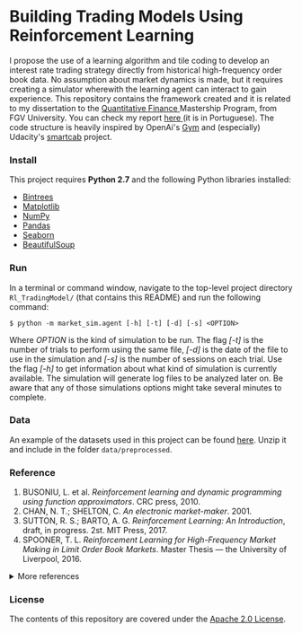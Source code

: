 Building Trading Models Using Reinforcement Learning
==================



I propose the use of a learning algorithm and tile coding to develop an interest rate trading strategy directly from historical high-frequency order book data. No assumption about market dynamics is made, but it requires creating a simulator wherewith the learning agent can interact to gain experience. This repository contains the framework created and it is related to my dissertation to the [Quantitative Finance ](http://eesp.fgv.br/en/ensino/mestrado-profissional/economia/area-financas-quantitativas/presentation) Mastership Program, from FGV University. You can check my report <a href="https://www.dropbox.com/s/ynyf8oynn304zkf/hft_trademodl_RL.pdf?dl=0" target="_blank">here </a>(it is in Portuguese). The code structure is heavily inspired by OpenAi's [Gym](https://github.com/openai/gym) and (especially) Udacity's [smartcab](https://github.com/udacity/machine-learning/tree/master/projects/smartcab) project.


### Install
This project requires **Python 2.7** and the following Python libraries installed:

- [Bintrees](https://pypi.python.org/pypi/bintrees/2.0.2)
- [Matplotlib](http://matplotlib.org/)
- [NumPy](http://www.numpy.org/)
- [Pandas](http://pandas.pydata.org)
- [Seaborn](https://web.stanford.edu/~mwaskom/software/seaborn/)
- [BeautifulSoup](https://pypi.python.org/pypi/beautifulsoup4)
<!-- - [Sphinx](http://www.sphinx-doc.org/en/1.5.1/) -->
<!-- - [Six](https://pypi.python.org/pypi/six) -->


### Run
In a terminal or command window, navigate to the top-level project directory `Rl_TradingModel/` (that contains this README) and run the following command:

```shell
$ python -m market_sim.agent [-h] [-t] [-d] [-s] <OPTION>
```

Where *OPTION* is the kind of simulation to be run. The flag *[-t]* is the number of trials to perform using the same file, *[-d]* is the date of the file to use in the simulation and *[-s]* is the number of sessions on each trial. Use the flag *[-h]* to get information about what kind of simulation is currently available. The simulation will generate log files to be analyzed later on. Be aware that any of those simulations options might take several minutes to complete.


### Data
An example of the datasets used in this project can be found [here](https://www.dropbox.com/s/xo5ul1h3hmtfw1k/201702.zip?dl=0). Unzip it and include in the folder `data/preprocessed`.


<!-- ### Build Documentation -->
<!-- The last version of the documentation generated is compressed at `docs/build.zip`. After unzip the file, it can be accessed [here](docs/build/html/index.html). To create a new HTML version, run the following command in the `docs/` folder of the top level directory of this project:
 -->
<!-- ```shell
$ make html
``` -->

<!-- After that, access locally the AdaptativeTrading_Model's docs [here](docs/_build/html/index.html). Disable `DEBUG` flag before building the files. -->

### Reference
1. BUSONIU, L. et al. *Reinforcement learning and dynamic programming using function approximators*. CRC press, 2010.
2. CHAN, N. T.; SHELTON, C. *An electronic market-maker*. 2001.
3. SUTTON, R. S.; BARTO, A. G. *Reinforcement Learning: An Introduction*, draft, in progress. 2st. MIT Press, 2017.
4. SPOONER, T. L. *Reinforcement Learning for High-Frequency Market Making in Limit Order Book Markets*. Master Thesis — the University of Liverpool, 2016.

<details><summary>More references</summary>

5. BELLMAN, R. *The theory of dynamic programming*. 1954.
4. CUMMING, J.; ALRAJEH, D.; DICKENS, L. *An Investigation into the Use of Reinforcement Learning Techniques within the Algorithmic Trading Domain.* Master Thesis, 2015.
5. DU, X.; ZHAI, J.; LV, K. *Algorithm trading using q-learning and recurrent reinforcement learning*. Citeseer, v. 1, p. 1, n.d.
6. FERRUCCI, D. et al. *Building watson: An overview of the deepqa project*. AI magazine, v. 31, n. 3, p. 59–79, 2010.
7. FLETCHER, T. *Machine learning for financial market prediction*. Thesis — UCL (University College London), 2012.
8. GOULD, M. D. et al. *Limit order books*. Quantitative Finance, Taylor & Francis, v. 13, n. 11, p. 1709–1742, 2013.
9. HALL, T.; KUMAR, N. *Why Machine Learning Models Often Fail to Learn: QuickTake Q&A*. 2017. [Online].
10. KAELBLING, L. P.; LITTMAN, M. L.; MOORE, A. W. *Reinforcement learning: a survey*. Journal of Artificial Intelligence Research, v. 4, p. 237–285, 1996.
11. KEARNS, M.; NEVMYVAKA, Y. *Machine learning for market microstructure and high frequency trading*. 2013.
12. KIM, A. J.; SHELTON, C. R.; POGGIO, T. *Modeling stock order flows and learning market-making from data*. 2002.
13. KPMG International. *Transformative change: How innovation and technology are shaping an industry*. 2016.
14. LEE, J. W. et al. *A multiagent approach to q-learning for daily stock trading*. IEEE Transactions on Systems, Man, and Cybernetics-Part A: Systems and Humans, IEEE, v. 37, n. 6, p. 864–877, 2007.
15. LI, X. et al. *An intelligent market making strategy in algorithmic trading*. Frontiers of Computer Science, Springer, v. 8, n. 4, p. 596–608, 2014.
16. LUESKA, L. C. *Modelo HJM multifatorial com processo de difusãso com jumps aplicado ao mercado brasileiro*. Master Thesis, 2016.
17. MELO, F. S.; MEYN, S. P.; RIBEIRO, M. I. *An analysis of reinforcement learning with function approximation*. In: ACM. Proceedings of the 25th international conference on Machine learning. 2008. p. 664–671.
18. MITCHELL, T. *Machine Learning*. McGraw-Hill, 1997. (McGraw-Hill International Editions). ISBN 9780071154673.
19. MOHRI, M.; ROSTAMIZADEH, A.; TALWALKAR, A. *Foundations of Machine Learning*. The MIT Press, 2012. ISBN 026201825X, 9780262018258.
20. NEVMYVAKA, Y.; FENG, Y.; KEARNS, M. *Reinforcement learning for optimized trade execution*. In: ACM. Proceedings of the 23rd international conference on Machine learning. 2006. p. 673–680.
21. O’HARA, M. *High frequency market microstructure*. Journal of Financial Economics, Elsevier, v. 116, n. 2, p. 257–270, 2015.
22. RONCALLI, T. *Big Data in Asset Management*. 2014. Apresentação.
23. SEIJEN, H. van; FATEMI, M.; ROMOFF, J. *Improving scalability of reinforcement learning by separation of concerns*. arXiv preprint arXiv:1612.05159, 2016.
24. SHERSTOV, A. A.; STONE, P. *Function approximation via tile coding: Automating parameter choice*. In: SPRINGER. International Symposium on Abstraction, Reformulation, and Approximation. 2005. p. 194–205.
25. SHREVE, S. *Stochastic calculus for finance I: the binomial asset pricing model*. Springer Science & Business Media, 2012.
26. SILVER, D. et al. *Mastering the game of go with deep neural networks and tree search*. Nature, Nature Publishing Group, v. 529, n. 7587, p. 484–489, 2016.
29. WASKOW, S. J. *Aprendizado por reforço utilizando tile coding em cenários multiagente*. 2010.
30. WATKINS, C. J.; DAYAN, P. *Q-learning*. Machine learning, Springer, v. 8, n. 3-4, p. 279–292, 1992.
31. WATKINS, C. J. C. H. *Learning from delayed rewards*. Thesis — University of Cambridge England, 1989.
32. XAVIER, A. *The Distribution/Intermediation Industry in Brazil: Challenges and Trends*. 2015. [Online].
</details>


### License
The contents of this repository are covered under the [Apache 2.0 License](LICENSE.md).
